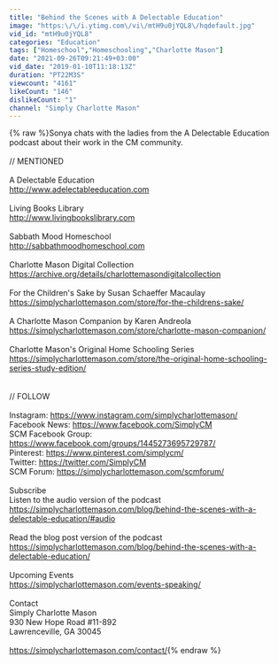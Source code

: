 ```yaml
---
title: "Behind the Scenes with A Delectable Education"
image: "https:\/\/i.ytimg.com\/vi\/mtH9u0jYQL8\/hqdefault.jpg"
vid_id: "mtH9u0jYQL8"
categories: "Education"
tags: ["Homeschool","Homeschooling","Charlotte Mason"]
date: "2021-09-26T09:21:49+03:00"
vid_date: "2019-01-10T11:18:13Z"
duration: "PT22M3S"
viewcount: "4161"
likeCount: "146"
dislikeCount: "1"
channel: "Simply Charlotte Mason"
---
```

{% raw %}Sonya chats with the ladies from the A Delectable Education podcast about their work in the CM community.<br /><br />// MENTIONED<br /><br />A Delectable Education<br /><a rel="nofollow" target="blank" href="http://www.adelectableeducation.com">http://www.adelectableeducation.com</a><br /><br />Living Books Library<br /><a rel="nofollow" target="blank" href="http://www.livingbookslibrary.com">http://www.livingbookslibrary.com</a><br /><br />Sabbath Mood Homeschool<br /><a rel="nofollow" target="blank" href="http://sabbathmoodhomeschool.com">http://sabbathmoodhomeschool.com</a><br /><br />Charlotte Mason Digital Collection<br /><a rel="nofollow" target="blank" href="https://archive.org/details/charlottemasondigitalcollection">https://archive.org/details/charlottemasondigitalcollection</a><br /><br />For the Children's Sake by Susan Schaeffer Macaulay<br /><a rel="nofollow" target="blank" href="https://simplycharlottemason.com/store/for-the-childrens-sake/">https://simplycharlottemason.com/store/for-the-childrens-sake/</a><br /><br />A Charlotte Mason Companion by Karen Andreola<br /><a rel="nofollow" target="blank" href="https://simplycharlottemason.com/store/charlotte-mason-companion/">https://simplycharlottemason.com/store/charlotte-mason-companion/</a><br /><br />Charlotte Mason's Original Home Schooling Series<br /><a rel="nofollow" target="blank" href="https://simplycharlottemason.com/store/the-original-home-schooling-series-study-edition/">https://simplycharlottemason.com/store/the-original-home-schooling-series-study-edition/</a><br /><br /><br />// FOLLOW<br /><br />Instagram: <a rel="nofollow" target="blank" href="https://www.instagram.com/simplycharlottemason/">https://www.instagram.com/simplycharlottemason/</a><br />Facebook News: <a rel="nofollow" target="blank" href="https://www.facebook.com/SimplyCM">https://www.facebook.com/SimplyCM</a><br />SCM Facebook Group: <a rel="nofollow" target="blank" href="https://www.facebook.com/groups/1445273695729787/">https://www.facebook.com/groups/1445273695729787/</a><br />Pinterest: <a rel="nofollow" target="blank" href="https://www.pinterest.com/simplycm/">https://www.pinterest.com/simplycm/</a><br />Twitter: <a rel="nofollow" target="blank" href="https://twitter.com/SimplyCM">https://twitter.com/SimplyCM</a><br />SCM Forum: <a rel="nofollow" target="blank" href="https://simplycharlottemason.com/scmforum/">https://simplycharlottemason.com/scmforum/</a><br /><br />Subscribe<br />Listen to the audio version of the podcast<br /><a rel="nofollow" target="blank" href="https://simplycharlottemason.com/blog/behind-the-scenes-with-a-delectable-education/#audio">https://simplycharlottemason.com/blog/behind-the-scenes-with-a-delectable-education/#audio</a><br /><br />Read the blog post version of the podcast<br /><a rel="nofollow" target="blank" href="https://simplycharlottemason.com/blog/behind-the-scenes-with-a-delectable-education/">https://simplycharlottemason.com/blog/behind-the-scenes-with-a-delectable-education/</a><br /><br />Upcoming Events<br /><a rel="nofollow" target="blank" href="https://simplycharlottemason.com/events-speaking/">https://simplycharlottemason.com/events-speaking/</a><br /><br />Contact<br />Simply Charlotte Mason<br />930 New Hope Road #11-892<br />Lawrenceville, GA 30045<br /><br /><a rel="nofollow" target="blank" href="https://simplycharlottemason.com/contact/">https://simplycharlottemason.com/contact/</a>{% endraw %}

